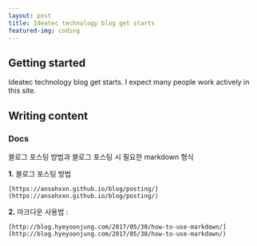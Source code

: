 ```yaml
---
layout: post
title: Ideatec technology blog get starts
featured-img: coding
---
```


## Getting started

Ideatec technology blog get starts. I expect many people work actively in this site.

## Writing content

### Docs

블로그 포스팅 방법과 블로그 포스팅 시 필요한 markdown 형식 


**1.** 블로그 포스팅 방법 

```
[https://ansohxxn.github.io/blog/posting/](https://ansohxxn.github.io/blog/posting/)

```

**2.** 마크다운 사용법 : 

```
[http://blog.hyeyoonjung.com/2017/05/30/how-to-use-markdown/](http://blog.hyeyoonjung.com/2017/05/30/how-to-use-markdown/)

```
